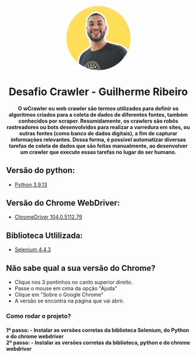 <div align="center">
<img src="https://github.com/guilhermerm99/desafio-crawler/blob/main/eu.png" width="175px">
</div>
<h1 align="center">Desafio Crawler - Guilherme Ribeiro</h1>
<h4 align="center">O wCrawler ou web crawler são termos utilizados para definir os algoritmos criados para a coleta de dados de diferentes fontes, também conhecidos por scraper. Resumidamente, os crawlers são robôs rastreadores ou bots desenvolvidos para realizar a varredura em sites, ou outras fontes (como banco de dados digitais), a fim de capturar informações relevantes. Dessa forma, é possível automatizar diversas tarefas de coleta de dados que são feitas manualmente, ao desenvolver um crawler que execute essas tarefas no lugar do ser humano.</h4>

<h3 align="left">

## Versão do python:
- [Python 3.9.13](https://www.python.org/downloads/release/python-3913/)

## Versão do Chrome WebDriver:
- [ChromeDriver 104.0.5112.79](https://chromedriver.chromium.org/downloads)
 
 ## Biblioteca Utlilizada:
- [Selenium 4.4.3](https://pypi.org/project/selenium/)
 
## Não sabe qual a sua versão do Chrome?
- Clique nos 3 pontinhos no canto superior direito.
- Passe o mouse em cima da opção "Ajuda"
- Clique em "Sobre o Google Chrome"
- A versão se encontra na página que vai abrir.
</h3>

<h3 align="left">Como rodar o projeto?</h4>
<h4 align="left">
1º passo:
  - Instalar as versões corretas da biblioteca Selenium, do Python e do chrome webdriver <br>
2º passo:
  - Instalar as versões corretas da biblioteca, python e do chrome webdriver
</h3>


